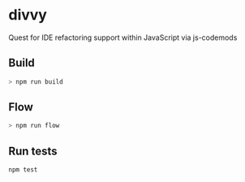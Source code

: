 # divvy
Quest for IDE refactoring support within JavaScript via js-codemods

## Build
```js
> npm run build
```

## Flow
```js
> npm run flow
```

## Run tests
```js
npm test
```
